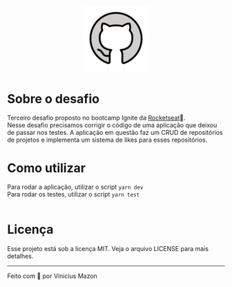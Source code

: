 <h1 align="center">
  <img alt="move it logo" title="logo" src="documentation\readme\logo.svg" width="30%">
</h1>

# Sobre o desafio
Terceiro desafio proposto no bootcamp Ignite da [Rocketseat](https://github.com/rocketseat-education)💜.
<br />
 Nesse desafio precisamos corrigir o código de uma aplicação que deixou de passar nos testes. A aplicação em questão faz um CRUD de repositórios de projetos e implementa um sistema de likes para esses repositórios.
<br />
# Como utilizar
Para rodar a aplicação, utilizar o script ``yarn dev``
<br />
Para rodar os testes, utilizar o script ``yarn test``
<br />
<br />
# Licença
Esse projeto está sob a licença MIT. Veja o arquivo LICENSE para mais detalhes.

---
Feito com 🖤 por Vinicius Mazon